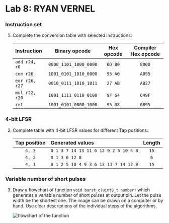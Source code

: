 # Lab 8: RYAN VERNEL

### Instruction set

1. Complete the conversion table with selected instructions:

   | **Instruction** | **Binary opcode** | **Hex opcode** | **Compiler Hex opcode** |
   | :-- | :-: | :-: | :-: |
   | `add r24, r0` | `0000_1101_1000_0000` | `0D 80` | `800D` |
   | `com r26` | `1001_0101_1010_0000` | `95 A0` | `A095` |
   | `eor r26, r27` | `0010_0111_1010_1011` | `27 AB` | `AB27` |
   | `mul r22, r20` | `1001_1111_0110_0100` | `9F 64` | `649F` |
   | `ret` | `1001_0101_0000_1000` | `95 08` | `0895` |

### 4-bit LFSR

2. Complete table with 4-bit LFSR values for different Tap positions:

   | **Tap position** | **Generated values** | **Length** |
   | :-: | :-- | :-: |
   | `4, 3` | `0 1 3 7 14 13 11 6 12 9 2 5 10 4 8` | `15` |
   | `4, 2` | `0 1 3 6 12 8` | `6` |
   | `4, 1` | `0 1 2 5 10 4 9 3 6 13 11 7 14 12 8` | `15` |

### Variable number of short pulses

3. Draw a flowchart of function `void burst_c(uint8_t number)` which generates a variable number of short pulses at output pin. Let the pulse width be the shortest one. The image can be drawn on a computer or by hand. Use clear descriptions of the individual steps of the algorithms.

   ![flowchart of the function]()
